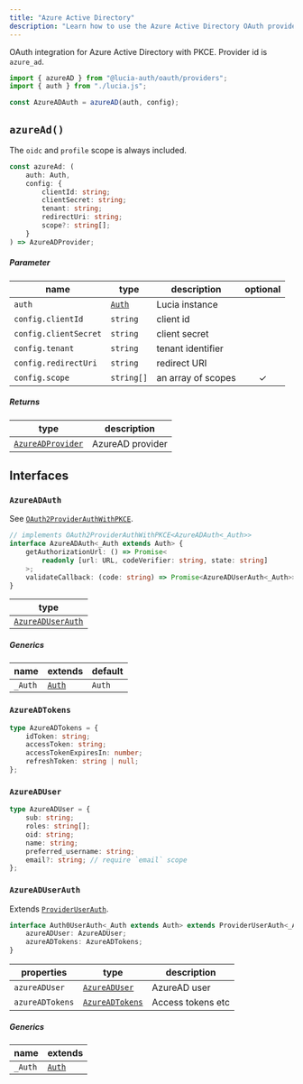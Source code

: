 ```yaml
---
title: "Azure Active Directory"
description: "Learn how to use the Azure Active Directory OAuth provider"
---
```


OAuth integration for Azure Active Directory with PKCE. Provider id is `azure_ad`.

```ts
import { azureAD } from "@lucia-auth/oauth/providers";
import { auth } from "./lucia.js";

const AzureADAuth = azureAD(auth, config);
```

## `azureAd()`

The `oidc` and `profile` scope is always included.

```ts
const azureAd: (
	auth: Auth,
	config: {
		clientId: string;
		clientSecret: string;
		tenant: string;
		redirectUri: string;
		scope?: string[];
	}
) => AzureADProvider;
```

##### Parameter

| name                  | type                                       | description        | optional |
| --------------------- | ------------------------------------------ | ------------------ | :------: |
| `auth`                | [`Auth`](/reference/lucia/interfaces/auth) | Lucia instance     |          |
| `config.clientId`     | `string`                                   | client id          |          |
| `config.clientSecret` | `string`                                   | client secret      |          |
| `config.tenant`       | `string`                                   | tenant identifier  |          |
| `config.redirectUri`  | `string`                                   | redirect URI       |          |
| `config.scope`        | `string[]`                                 | an array of scopes |    ✓     |

##### Returns

| type                                  | description      |
| ------------------------------------- | ---------------- |
| [`AzureADProvider`](#azureadprovider) | AzureAD provider |

## Interfaces

### `AzureADAuth`

See [`OAuth2ProviderAuthWithPKCE`](/reference/oauth/interfaces/oauth2providerauthwithpkce).

```ts
// implements OAuth2ProviderAuthWithPKCE<AzureADAuth<_Auth>>
interface AzureADAuth<_Auth extends Auth> {
	getAuthorizationUrl: () => Promise<
		readonly [url: URL, codeVerifier: string, state: string]
	>;
	validateCallback: (code: string) => Promise<AzureADUserAuth<_Auth>>;
}
```

| type                                  |
| ------------------------------------- |
| [`AzureADUserAuth`](#azureaduserauth) |

##### Generics

| name    | extends    | default |
| ------- | ---------- | ------- |
| `_Auth` | [`Auth`]() | `Auth`  |

### `AzureADTokens`

```ts
type AzureADTokens = {
	idToken: string;
	accessToken: string;
	accessTokenExpiresIn: number;
	refreshToken: string | null;
};
```

### `AzureADUser`

```ts
type AzureADUser = {
	sub: string;
	roles: string[];
	oid: string;
	name: string;
	preferred_username: string;
	email?: string; // require `email` scope
};
```

### `AzureADUserAuth`

Extends [`ProviderUserAuth`](/reference/oauth/interfaces/provideruserauth).

```ts
interface Auth0UserAuth<_Auth extends Auth> extends ProviderUserAuth<_Auth> {
	azureADUser: AzureADUser;
	azureADTokens: AzureADTokens;
}
```

| properties      | type                              | description       |
| --------------- | --------------------------------- | ----------------- |
| `azureADUser`   | [`AzureADUser`](#azureaduser)     | AzureAD user      |
| `azureADTokens` | [`AzureADTokens`](#azureadtokens) | Access tokens etc |

##### Generics

| name    | extends    |
| ------- | ---------- |
| `_Auth` | [`Auth`]() |
